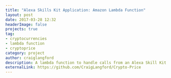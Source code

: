 ```yaml
---
title: "Alexa Skills Kit Application: Amazon Lambda Function"
layout: post
date: 2017-03-28 12:32
headerImage: false
projects: true
tag:
- cryptocurrencies
- lambda function
- cryptoprice
category: project
author: craiglangford
description: A lambda function to handle calls from an Alexa Skill Kit application
externalLink: https://github.com/CraigLangford/Crypto-Price
---
```

